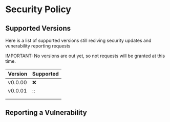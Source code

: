 # Security Policy

## Supported Versions

Here is a list of supported versions still reciving security updates and vunerability reporting requests

IMPORTANT: No versions are out yet, so not requests will be granted at this time. 

| Version | Supported          |
| ------- | ------------------ |
| v0.0.00 | :x:                |
| v0.0.01 | ::        |
|         |                    |
|         |                    |

## Reporting a Vulnerability


